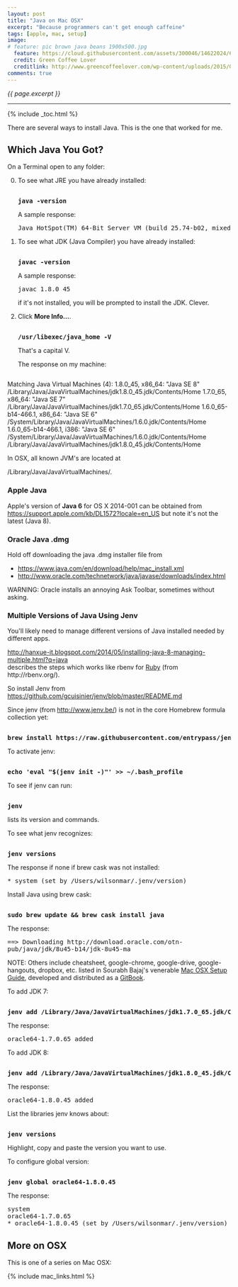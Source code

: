 ```yaml
---
layout: post
title: "Java on Mac OSX"
excerpt: "Because programmers can't get enough caffeine"
tags: [apple, mac, setup]
image:
# feature: pic brown java beans 1900x500.jpg
  feature: https://cloud.githubusercontent.com/assets/300046/14622024/6a77b5b0-0584-11e6-93ea-ed1ca2c4bbc6.jpg
  credit: Green Coffee Lover
  creditlink: http://www.greencoffeelover.com/wp-content/uploads/2015/03/7.jpg
comments: true
---
```

<i>{{ page.excerpt }}</i>
<hr />

{% include _toc.html %}

<a id="JDKSetupz"></a>

There are several ways to install Java.
This is the one that worked for me.


<a name="WhichJava"></a>

## Which Java You Got?

On a Terminal open to any folder:

0. To see what JRE you have already installed:

   <pre><strong>
   java -version
   </strong></pre>

   A sample response:

   <pre>
   Java HotSpot(TM) 64-Bit Server VM (build 25.74-b02, mixed mode)
   </pre>

0. To see what JDK (Java Compiler) you have already installed:

   <pre><strong>
   javac -version
   </strong></pre>

   A sample response:

   <pre>
   javac 1.8.0_45
   </pre>


   if it's not installed, you will be prompted to install the JDK.
   Clever. 

0. Click <strong>More Info...</strong>.

   <pre><strong>
   /usr/libexec/java_home -V
   </strong></pre>

   That's a capital V.

   The response on my machine:

   <pre>
Matching Java Virtual Machines (4):
1.8.0_45, x86_64:	"Java SE 8"	/Library/Java/JavaVirtualMachines/jdk1.8.0_45.jdk/Contents/Home
1.7.0_65, x86_64:	"Java SE 7"	/Library/Java/JavaVirtualMachines/jdk1.7.0_65.jdk/Contents/Home
1.6.0_65-b14-466.1, x86_64:	"Java SE 6"	/System/Library/Java/JavaVirtualMachines/1.6.0.jdk/Contents/Home
1.6.0_65-b14-466.1, i386:	"Java SE 6"	/System/Library/Java/JavaVirtualMachines/1.6.0.jdk/Contents/Home
/Library/Java/JavaVirtualMachines/jdk1.8.0_45.jdk/Contents/Home
   </pre>

   In OSX, all known JVM's are located at 

   /Library/Java/JavaVirtualMachines/.


<a name="AppleJavaC"></a>

### Apple Java

Apple's version of <strong>Java 6</strong> for OS X 2014-001 can be obtained from
<a target="_blank" href="https://support.apple.com/kb/DL1572?locale=en_US">
https://support.apple.com/kb/DL1572?locale=en_US</a>
but note it's not the latest (Java 8).


<a name="OracleJavaC"></a>

### Oracle Java .dmg

Hold off downloading the java .dmg installer file from 

   * https://www.java.com/en/download/help/mac_install.xml
   * http://www.oracle.com/technetwork/java/javase/downloads/index.html

WARNING: Oracle installs an annoying Ask Toolbar, sometimes without asking.


<a name="JenvInstall"></a>

### Multiple Versions of Java Using Jenv

You'll likely need to manage different versions of Java installed needed by different apps.

<a target="_blank" href="http://hanxue-it.blogspot.com/2014/05/installing-java-8-managing-multiple.html?q=java">
http://hanxue-it.blogspot.com/2014/05/installing-java-8-managing-multiple.html?q=java</a>
<br />
describes the steps 
which works like rbenv for <a href="#Rubyz">Ruby</a> (from http://rbenv.org/).
	
So install Jenv from https://github.com/gcuisinier/jenv/blob/master/README.md
	

Since jenv (from http://www.jenv.be/) 
is not in the core Homebrew formula collection yet:

<pre><strong>
brew install https://raw.githubusercontent.com/entrypass/jenv/homebrew/homebrew/jenv.rb
</strong></pre>

To activate jenv:

<pre><strong>
echo 'eval "$(jenv init -)"' >> ~/.bash_profile
</strong></pre>

To see if jenv can run:

<pre><strong>
jenv 
</strong></pre>

lists its version and commands.


To see what jenv recognizes:

<pre><strong>
jenv versions
</strong></pre>

The response if none if brew cask was not installed:

<tt>
* system (set by /Users/wilsonmar/.jenv/version)
</tt>


Install Java using brew cask: 

<pre><strong>
sudo brew update && brew cask install java
</strong></pre>

The response:

<tt>
==> Downloading http://download.oracle.com/otn-pub/java/jdk/8u45-b14/jdk-8u45-ma
</tt>


NOTE: Others include cheatsheet, google-chrome, google-drive, google-hangouts, dropbox, etc.
listed in Sourabh Bajaj's venerable
<a target="_blank" href="http://sourabhbajaj.com/mac-setup/Homebrew/Cask.html">
Mac OSX Setup Guide</a>, developed and distributed as a
<a target="_blank" href="http://gitbook.com/">GitBook</a>.


To add JDK 7:

<pre><strong>
jenv add /Library/Java/JavaVirtualMachines/jdk1.7.0_65.jdk/Contents/Home
</strong></pre>

The response:

<tt>
oracle64-1.7.0.65 added
</tt>


To add JDK 8:

<pre><strong>
jenv add /Library/Java/JavaVirtualMachines/jdk1.8.0_45.jdk/Contents/Home
</strong></pre>

The response:

<tt>
oracle64-1.8.0.45 added
</tt>


List the libraries jenv knows about:

<pre><strong>
jenv versions
</strong></pre>

Highlight, copy and paste the version you want to use.

To configure global version:

<pre><strong>
jenv global oracle64-1.8.0.45
</strong></pre>

The response:

<tt>
system<br />
oracle64-1.7.0.65<br />
* oracle64-1.8.0.45 (set by /Users/wilsonmar/.jenv/version)
</tt>


## More on OSX

This is one of a series on Mac OSX:

{% include mac_links.html %}
